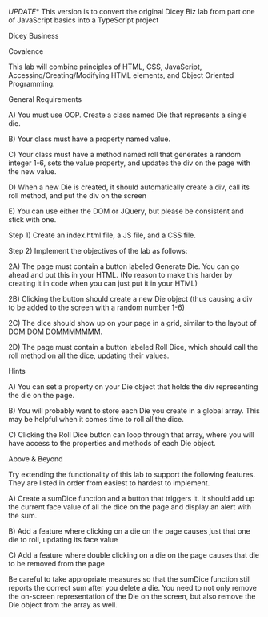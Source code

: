 *UPDATE** This version is to convert the original Dicey Biz lab from part one of JavaScript basics into a TypeScript project

Dicey Business

Covalence

This lab will combine principles of HTML, CSS, JavaScript, Accessing/Creating/Modifying HTML elements, and Object Oriented Programming.

General Requirements

A) You must use OOP. Create a class named Die that represents a single die.

B) Your class must have a property named value.

C) Your class must have a method named roll that generates a random integer 1-6, sets the value property, and updates the div on the page with the new value.

D) When a new Die is created, it should automatically create a div, call its roll method, and put the div on the screen

E) You can use either the DOM or JQuery, but please be consistent and stick with one.


Step 1) Create an index.html file, a JS file, and a CSS file.

Step 2) Implement the objectives of the lab as follows:

2A) The page must contain a button labeled Generate Die. You can go ahead and put this in your HTML. (No reason to make this harder by creating it in code when you can just put it in your HTML)

2B) Clicking the button should create a new Die object (thus causing a div to be added to the screen with a random number 1-6)

2C) The dice should show up on your page in a grid, similar to the layout of DOM DOM DOMMMMMMM.

2D) The page must contain a button labeled Roll Dice, which should call the roll method on all the dice, updating their values.


Hints

A) You can set a property on your Die object that holds the div representing the die on the page.

B) You will probably want to store each Die you create in a global array. This may be helpful when it comes time to roll all the dice.

C) Clicking the Roll Dice button can loop through that array, where you will have access to the properties and methods of each Die object.


Above & Beyond

Try extending the functionality of this lab to support the following features. They are listed in order from easiest to hardest to implement.

A) Create a sumDice function and a button that triggers it. It should add up the current face value of all the dice on the page and display an alert with the sum.

B) Add a feature where clicking on a die on the page causes just that one die to roll, updating its face value

C) Add a feature where double clicking on a die on the page causes that die to be removed from the page

Be careful to take appropriate measures so that the sumDice function still reports the correct sum after you delete a die. You need to not only remove the on-screen representation of the Die on the screen, but also remove the Die object from the array as well.
